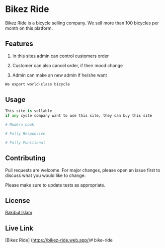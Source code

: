 # Bikez Ride

Bikez Ride is a bicycle selling company. We sell more than 100 bicycles per month on this platform.

## Features

1. In this sites admin can control customers order 

2. Customer can also cancel order, if their mood change

3. Admin can make an new admin if he/she want

```bash
We export world-class bicycle
```

## Usage

```python
This site is sellable 
if any cycle company want to use this site, they can buy this site

# Modern Look

# Fully Responsive

# Fully Functional
```

## Contributing
Pull requests are welcome. For major changes, please open an issue first to discuss what you would like to change.

Please make sure to update tests as appropriate.

## License
[Rakibul Islam](https://github.com/Rakib0101)

## Live Link
[Bikez Ride] (https://bikez-ride.web.app/)# bike-ride
